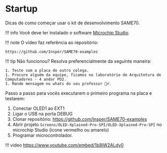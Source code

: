 # Startup

Dicas de como começar usar o kit de desenvolvimento SAME70.

!!! info
    Você deve ter instalado o software [Microchip Studio](https://insper.github.io/ComputacaoEmbarcada/navigation/Util/Sobre-Ferramental/).

!!! note
    O vídeo faz referência ao repositório:
    
    https://github.com/Insper/SAME70-examples

!!! tip
    Não funcionou? Resolva preferencialmente da seguinte maneira:
    
    1. Teste com a placa de outro colega.
    1. Procure alguém da equipe, ficamos no laboratório de Arquitetura de Computadores - 4 andar PD2.
    1. Mande mensagem no whats do seu professor 🦸‍♂️.
     
 Passo a passo para vocês executarem o primeiro programa na placa e testarem:
 
 1. Conectar OLED1 ao EXT1
 1. Ligar o USB na porta DEBUG
 1. Clonar repositório: https://github.com/Insper/SAME70-examples
 1. Abrir projeto `Screens/OLED-Xplained-Pro-SPI/OLED-Xplained-Pro-SPI` no microchip Studio (icone vermelho ou amarelo)
 1. Programar microcontrolador.
 
 !!! video
     https://www.youtube.com/embed/1b8lW2ALdy0
